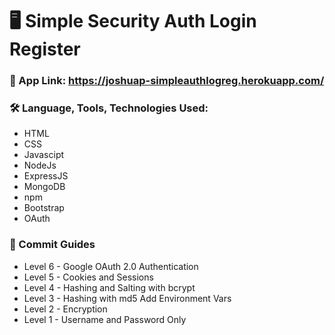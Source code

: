 # :desktop_computer: Simple Security Auth Login Register

### :link: App Link: https://joshuap-simpleauthlogreg.herokuapp.com/

### :hammer_and_wrench: Language, Tools, Technologies Used:

- HTML
- CSS
- Javascipt
- NodeJs
- ExpressJS
- MongoDB
- npm
- Bootstrap
- OAuth

### :magnet: Commit Guides

- Level 6 - Google OAuth 2.0 Authentication
- Level 5 - Cookies and Sessions
- Level 4 - Hashing and Salting with bcrypt
- Level 3 - Hashing with md5
  Add Environment Vars
- Level 2 - Encryption
- Level 1 - Username and Password Only
